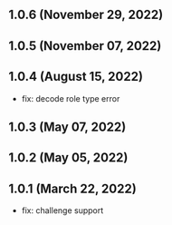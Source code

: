 ## 1.0.6 (November 29, 2022)


## 1.0.5 (November 07, 2022)


## 1.0.4 (August 15, 2022)
- fix: decode role type error

## 1.0.3 (May 07, 2022)


## 1.0.2 (May 05, 2022)


## 1.0.1 (March 22, 2022)
- fix: challenge support



